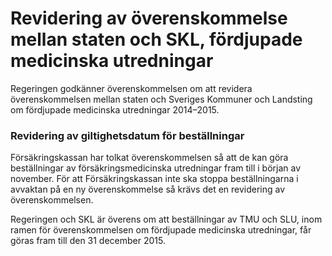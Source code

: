 # Revidering av överenskommelse mellan staten och SKL, fördjupade medicinska utredningar

Regeringen godkänner överenskommelsen om att revidera överenskommelsen mellan staten och Sveriges Kommuner och Landsting om fördjupade medicinska utredningar 2014–2015.

### Revidering av giltighetsdatum för beställningar

Försäkringskassan har tolkat överenskommelsen så att de kan göra beställningar av försäkringsmedicinska utredningar fram till i början av november. För att Försäkringskassan inte ska stoppa beställningarna i avvaktan på en ny överenskommelse så krävs det en revidering av överenskommelsen.

Regeringen och SKL är överens om att beställningar av TMU och SLU, inom ramen för överenskommelsen om fördjupade medicinska utredningar, får göras fram till den 31 december 2015.
